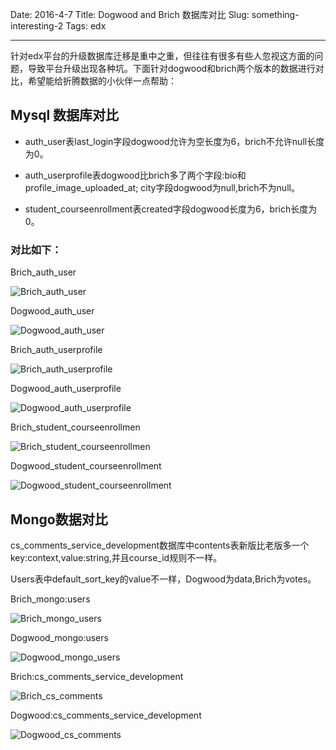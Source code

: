 Date: 2016-4-7
Title: Dogwood and Brich 数据库对比
Slug: something-interesting-2
Tags:  edx

----------
针对edx平台的升级数据库迁移是重中之重，但往往有很多有些人忽视这方面的问题，导致平台升级出现各种坑。下面针对dogwood和brich两个版本的数据进行对比，希望能给折腾数据的小伙伴一点帮助：

## Mysql 数据库对比 ##


- auth\_user表last_login字段dogwood允许为空长度为6，brich不允许null长度为0。

- auth\_userprofile表dogwood比brich多了两个字段:bio和profile\_image\_uploaded_at;
city字段dogwood为null,brich不为null。

- student\_courseenrollment表created字段dogwood长度为6，brich长度为0。

### 对比如下： ###
Brich\_auth\_user

![Brich_auth_user](http://7xofqa.com1.z0.glb.clouddn.com/Brich_auth_user.png)

Dogwood\_auth\_user

![Dogwood_auth_user](http://7xofqa.com1.z0.glb.clouddn.com/Dogwood_auth_user.png)

Brich\_auth\_userprofile

![Brich_auth_userprofile](http://7xofqa.com1.z0.glb.clouddn.com/Brich_auth_userprofile.png)

Dogwood\_auth\_userprofile

![Dogwood_auth_userprofile](http://7xofqa.com1.z0.glb.clouddn.com/Dogwood_auth_userprofile.png)

Brich\_student\_courseenrollmen

![Brich_student_courseenrollmen](http://7xofqa.com1.z0.glb.clouddn.com/Brich_student_courseenrollment.png)

Dogwood\_student\_courseenrollment

![Dogwood_student_courseenrollment](http://7xofqa.com1.z0.glb.clouddn.com/Dogwood_student_courseenrollment.png)


## Mongo数据对比 ##
cs\_comments\_service\_development数据库中contents表新版比老版多一个key:context,value:string,并且course_id规则不一样。

Users表中default\_sort_key的value不一样，Dogwood为data,Brich为votes。

Brich\_mongo:users

![Brich_mongo_users](http://7xofqa.com1.z0.glb.clouddn.com/Brich_mongo_users.png)

Dogwood\_mongo:users

![Dogwood_mongo_users](http://7xofqa.com1.z0.glb.clouddn.com/Dogwood_mongo_users.png)

Brich:cs\_comments\_service\_development

![Brich_cs_comments](http://7xofqa.com1.z0.glb.clouddn.com/Brich_cs_comments.png)

Dogwood:cs\_comments\_service\_development

![Dogwood_cs_comments](http://7xofqa.com1.z0.glb.clouddn.com/Dogwood_cs_comments.png)